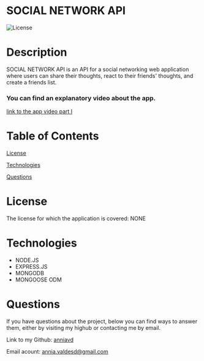 # SOCIAL NETWORK API


![License](https://img.shields.io/badge/License-NONE-grenn.svg)
  

# Description

SOCIAL NETWORK API is an API for a social networking web application where users can share their thoughts, react to their friends' thoughts, and create a friends list. 
  

  ### You can find an explanatory video about the app.

 [link to the app video part I](https://drive.google.com/file/d/13WMzqq90sbmbsx8-85rHA12xIB-wXx2w/view)
# Table of Contents

[License](#License)

[Technologies](#Technologies)

[Questions](#Questions)


# License
The license for which the application is covered:
NONE 

# Technologies 
 - NODE.JS
- EXPRESS.JS
- MONGODB
- MONGOOSE ODM

# Questions

  If you have questions about the project, below you can find ways to answer them, either by visiting my highub or contacting me by email.
  
  Link to my Github: [anniavd](https://github.com/anniavd)
  
  Email acount: [annia.valdesd@gmail.com](mailto:annia.valdesd@gmail.com)
    
